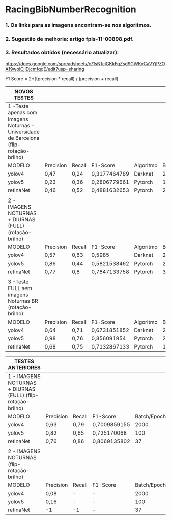 # RacingBibNumberRecognition

### 1. Os links para as imagens encontram-se nos algoritmos.

### 2. Sugestão de melhoria: artigo fpls-11-00898.pdf.

### 3. Resultados obtidos (necessário atualizar):

https://docs.google.com/spreadsheets/d/1sN1ciGKkFqZsd9GWKvCaVYjPZOA19wpICjlDjcmfqqE/edit?usp=sharing

F1 Score = 2*((precision * recall) / (precision + recall)

| NOVOS TESTES                                                                           |           |        |              |           |             |
| -------------------------------------------------------------------------------------- | --------- | ------ | ------------ | --------- | ----------- |
| 1 -Teste apenas com imagens Noturnas - Universidade de Barcelona (flip-rotação-brilho) |           |        |              |           |             |
| MODELO                                                                                 | Precision | Recall | F1-Score     | Algoritmo | Batch/Epoch |
| yolov4                                                                                 | 0,47      | 0,24   | 0,3177464789 | Darknet   | 2000        |
| yolov5                                                                                 | 0,23      | 0,36   | 0,2806779661 | Pytorch   | 100         |
| retinaNet                                                                              | 0,46      | 0,52   | 0,4881632653 | Pytorch   | 24          |
|                                                                                        |           |        |              |           |             |
| 2 - IMAGENS NOTURNAS + DIURNAS (FULL) (rotação-brilho)                                 |           |        |              |           |             |
| MODELO                                                                                 | Precision | Recall | F1-Score     | Algoritmo | Batch/Epoch |
| yolov4                                                                                 | 0,57      | 0,63   | 0,5985       | Darknet   | 2000        |
| yolov5                                                                                 | 0,86      | 0,44   | 0,5821538462 | Pytorch   | 299         |
| retinaNet                                                                              | 0,77      | 0,8    | 0,7847133758 | Pytorch   | 37          |
|                                                                                        |           |        |              |           |             |
| 3 -Teste FULL sem imagens Noturnas BR (rotação-brilho)                                 |           |        |              |           |             |
| MODELO                                                                                 | Precision | Recall | F1-Score     | Algoritmo | Batch/Epoch |
| yolov4                                                                                 | 0,64      | 0,71   | 0,6731851852 | Darknet   | 2000        |
| yolov5                                                                                 | 0,98      | 0,76   | 0,856091954  | Pytorch   | 204         |
| retinaNet                                                                              | 0,68      | 0,75   | 0,7132867133 | Pytorch   | 17          |

| TESTES ANTERIORES                                           |           |        |              |             |
| ----------------------------------------------------------- | --------- | ------ | ------------ | ----------- |
| 1 - IMAGENS NOTURNAS + DIURNAS (FULL) (flip-rotação-brilho) |           |        |              |             |
| MODELO                                                      | Precision | Recall | F1-Score     | Batch/Epoch |
| yolov4                                                      | 0,63      | 0,79   | 0,7009859155 | 2000        |
| yolov5                                                      | 0,82      | 0,65   | 0,725170068  | 100         |
| retinaNet                                                   | 0,76      | 0,86   | 0,8069135802 | 37          |
|                                                             |           |        |              |             |
| 2 - IMAGENS NOTURNAS (flip-rotação-brilho)                  |           |        |              |             |
| MODELO                                                      | Precision | Recall | F1-Score     | Batch/Epoch |
| yolov4                                                      | 0,08      | \-     | \-           | 2000        |
| yolov5                                                      | 0,16      | \-     | \-           | 100         |
| retinaNet                                                   | \-1       | \-1    | \-           | 37          |
